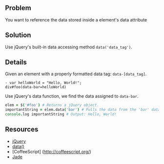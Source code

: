 ## Problem
You want to reference the data stored inside a element's data attribute
## Solution
Use jQuery's built-in data accessing method `data('data_tag')`.
## Details
Given an element with a properly formatted data tag: `data-[data_tag]`.
```jade
- var helloWorld = "Hello, World!";
div#foo(data-bar=helloWorld)
```
Use jQuery's data function, we find the data assigned to `data-bar`.
```coffeescript
elem = $('#foo') # Returns a jQuery object.
importantString = elem.data('bar') # Pulls the data from the 'bar' data field.
console.log importantString # Output: Hello, World!
```
## Resources
* [jQuery](http://jquery.com/)
 * [data()](https://api.jquery.com/data/)
* [CoffeeScript] (http://coffeescript.org/)
* [Jade](http://jade-lang.com/)